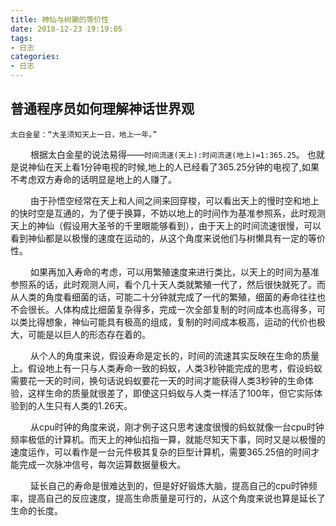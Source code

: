 ```yaml
---
title: 神仙与树獭的等价性
date: 2018-12-23 19:19:05
tags:
- 日志
categories:
- 日志
---
```


## 普通程序员如何理解神话世界观

```
太白金星：“大圣须知天上一日，地上一年。”
```
&emsp;&emsp;  根据太白金星的说法易得——`时间流速(天上):时间流速(地上)=1:365.25`。
也就是说神仙在天上看1分钟电视的时候,地上的人已经看了365.25分钟的电视了,如果不考虑双方寿命的话明显是地上的人赚了。

&emsp;&emsp;  由于孙悟空经常在天上和人间之间来回穿梭，可以看出天上的慢时空和地上的快时空是互通的，为了便于换算，不妨以地上的时间作为基准参照系，此时观测天上的神仙（假设用大圣爷的千里眼能够看到），由于天上的时间流速很慢，可以看到神仙都是以极慢的速度在运动的，从这个角度来说他们与树懒具有一定的等价性。

&emsp;&emsp;  如果再加入寿命的考虑，可以用繁殖速度来进行类比，以天上的时间为基准参照系的话，此时观测人间，看个几十天人类就繁殖一代了，然后很快就死了。而从人类的角度看细菌的话，可能二十分钟就完成了一代的繁殖，细菌的寿命往往也不会很长。人体构成比细菌复杂得多，完成一次全部复制的时间成本也高得多，可以类比得想象，神仙可能具有极高的组成，复制的时间成本极高，运动的代价也极大，可能是以巨人的形态存在着的。

&emsp;&emsp;  从个人的角度来说，假设寿命是定长的，时间的流速其实反映在生命的质量上。假设地上有一只与人类寿命一致的蚂蚁，人类3秒钟能完成的思考，假设蚂蚁需要花一天的时间，换句话说蚂蚁要花一天的时间才能获得人类3秒钟的生命体验，这样生命的质量就很差了，即使这只蚂蚁与人类一样活了100年，但它实际体验到的人生只有人类的1.26天。

&emsp;&emsp;  从cpu时钟的角度来说，刚才例子这只思考速度很慢的蚂蚁就像一台cpu时钟频率极低的计算机。而天上的神仙掐指一算，就能尽知天下事，同时又是以极慢的速度运作，可以看作是一台元件极其复杂的巨型计算机，需要365.25倍的时间才能完成一次脉冲信号，每次运算数据量极大。

&emsp;&emsp;  延长自己的寿命是很难达到的，但是好好锻炼大脑，提高自己的cpu时钟频率，提高自己的反应速度，提高生命质量是可行的，从这个角度来说也算是延长了生命的长度。

